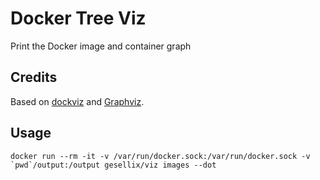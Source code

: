 # Docker Tree Viz
Print the Docker image and container graph

## Credits

Based on [dockviz](https://github.com/justone/dockviz) and [Graphviz](http://www.graphviz.org/).

## Usage

    docker run --rm -it -v /var/run/docker.sock:/var/run/docker.sock -v `pwd`/output:/output gesellix/viz images --dot

